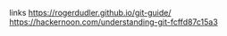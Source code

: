 links
https://rogerdudler.github.io/git-guide/
https://hackernoon.com/understanding-git-fcffd87c15a3

